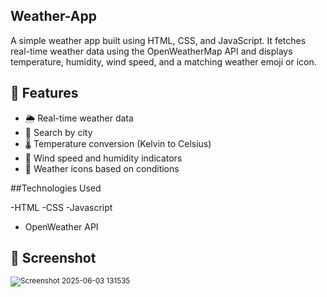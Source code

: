 ## Weather-App
A simple weather app built using HTML, CSS, and JavaScript. It fetches real-time weather data using the OpenWeatherMap API and displays temperature, humidity, wind speed, and a matching weather emoji or icon.

## 🚀 Features

- 🌦️ Real-time weather data
- 📍 Search by city
- 🌡️ Temperature conversion (Kelvin to Celsius)
- 💨 Wind speed and humidity indicators
- 🌁 Weather icons based on conditions

##Technologies Used

-HTML
-CSS
-Javascript
- OpenWeather API

## 📸 Screenshot

<sub>![Screenshot 2025-06-03 131535](https://github.com/user-attachments/assets/12ef9a36-3982-4587-aa41-d680de49f4d0)
</sub>

